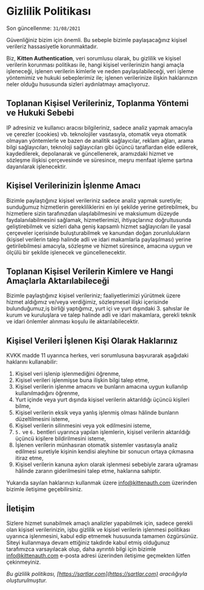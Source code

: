 # Gizlilik Politikası

Son güncellenme: `31/08/2021`

Güvenliğiniz bizim için önemli. Bu sebeple bizimle paylaşacağınız kişisel verileriz hassasiyetle korunmaktadır.

Biz, **Kitten Authentication**, veri sorumlusu olarak, bu gizlilik ve kişisel verilerin korunması politikası ile, hangi kişisel verilerinizin hangi amaçla işleneceği, işlenen verilerin kimlerle ve neden paylaşılabileceği, veri işleme yöntemimiz ve hukuki sebeplerimiz ile; işlenen verilerinize ilişkin haklarınızın neler olduğu hususunda sizleri aydınlatmayı amaçlıyoruz.

## Toplanan Kişisel Verileriniz, Toplanma Yöntemi ve Hukuki Sebebi

IP adresiniz ve kullanıcı aracısı bilgileriniz, sadece analiz yapmak amacıyla ve çerezler (cookies) vb. teknolojiler vasıtasıyla, otomatik veya otomatik olmayan yöntemlerle ve bazen de analitik sağlayıcılar, reklam ağları, arama bilgi sağlayıcıları, teknoloji sağlayıcıları gibi üçüncü taraflardan elde edilerek, kaydedilerek, depolanarak ve güncellenerek, aramızdaki hizmet ve sözleşme ilişkisi çerçevesinde ve süresince, meşru menfaat işleme şartına dayanılarak işlenecektir.

## Kişisel Verilerinizin İşlenme Amacı

Bizimle paylaştığınız kişisel verileriniz sadece analiz yapmak suretiyle; sunduğumuz hizmetlerin gerekliliklerini en iyi şekilde yerine getirebilmek, bu hizmetlere sizin tarafınızdan ulaşılabilmesini ve maksiumum düzeyde faydalanılabilmesini sağlamak, hizmetlerimizi, ihtiyaçlarınız doğrultusunda geliştirebilmek ve sizleri daha geniş kapsamlı hizmet sağlayıcıları ile yasal çerçeveler içerisinde buluşturabilmek ve kanundan doğan zorunlulukların (kişisel verilerin talep halinde adli ve idari makamlarla paylaşılması) yerine getirilebilmesi amacıyla, sözleşme ve hizmet süresince, amacına uygun ve ölçülü bir şekilde işlenecek ve güncellenecektir.

## Toplanan Kişisel Verilerin Kimlere ve Hangi Amaçlarla Aktarılabileceği

Bizimle paylaştığınız kişisel verileriniz; faaliyetlerimizi yürütmek üzere hizmet aldığımız ve/veya verdiğimiz, sözleşmesel ilişki içerisinde bulunduğumuz,iş birliği yaptığımız, yurt içi ve yurt dışındaki 3. şahıslar ile kurum ve kuruluşlara ve talep halinde adli ve idari makamlara, gerekli teknik ve idari önlemler alınması koşulu ile aktarılabilecektir.

## Kişisel Verileri İşlenen Kişi Olarak Haklarınız

KVKK madde 11 uyarınca herkes, veri sorumlusuna başvurarak aşağıdaki haklarını kullanabilir:

1.  Kişisel veri işlenip işlenmediğini öğrenme,
2.  Kişisel verileri işlenmişse buna ilişkin bilgi talep etme,
3.  Kişisel verilerin işlenme amacını ve bunların amacına uygun kullanılıp kullanılmadığını öğrenme,
4.  Yurt içinde veya yurt dışında kişisel verilerin aktarıldığı üçüncü kişileri bilme,
5.  Kişisel verilerin eksik veya yanlış işlenmiş olması hâlinde bunların düzeltilmesini isteme,
6.  Kişisel verilerin silinmesini veya yok edilmesini isteme,
7.  `5.` ve `6.` bentleri uyarınca yapılan işlemlerin, kişisel verilerin aktarıldığı üçüncü kişilere bildirilmesini isteme,
8.  İşlenen verilerin münhasıran otomatik sistemler vasıtasıyla analiz edilmesi suretiyle kişinin kendisi aleyhine bir sonucun ortaya çıkmasına itiraz etme,
9.  Kişisel verilerin kanuna aykırı olarak işlenmesi sebebiyle zarara uğraması hâlinde zararın giderilmesini talep etme, haklarına sahiptir.

Yukarıda sayılan haklarınızı kullanmak üzere [info@kittenauth.com](mailto:info@kittenauth.com) üzerinden bizimle iletişime geçebilirsiniz.

## İletişim

Sizlere hizmet sunabilmek amaçlı analizler yapabilmek için, sadece gerekli olan kişisel verilerinizin, işbu gizlilik ve kişisel verilerin işlenmesi politikası uyarınca işlenmesini, kabul edip etmemek hususunda tamamen özgürsünüz. Siteyi kullanmaya devam ettiğiniz takdirde kabul etmiş olduğunuz tarafımızca varsayılacak olup, daha ayrıntılı bilgi için bizimle [info@kittenauth.com](mailto:info@kittenauth.com) e-posta adresi üzerinden iletişime geçmekten lütfen çekinmeyiniz.

_Bu gizlilik politikası, [https://sartlar.com](https://sartlar.com) aracılığıyla oluşturulmuştur._
